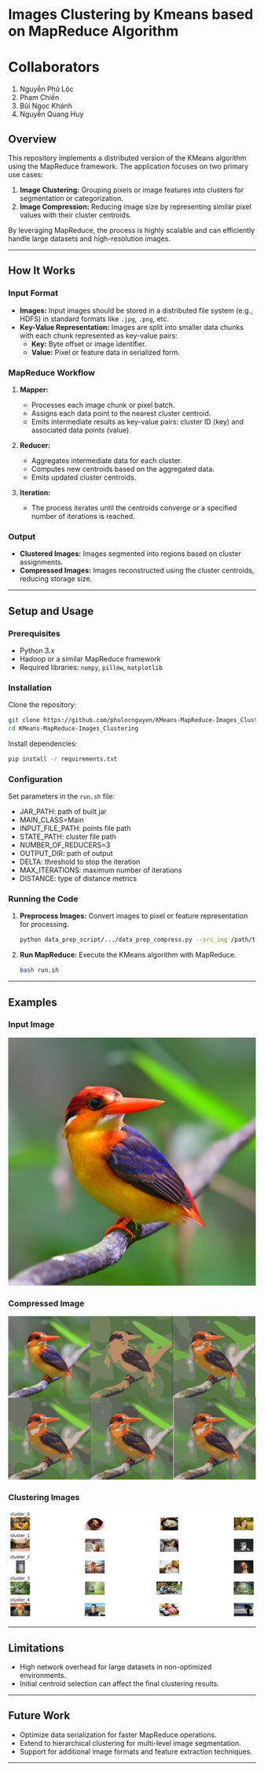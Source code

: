 # Images Clustering by Kmeans based on MapReduce Algorithm

# Collaborators
1. Nguyễn Phú Lộc
2. Phạm Chiến
3. Bùi Ngọc Khánh
4. Nguyễn Quang Huy 

## Overview
This repository implements a distributed version of the KMeans algorithm using the MapReduce framework. The application focuses on two primary use cases:

1. **Image Clustering:** Grouping pixels or image features into clusters for segmentation or categorization.
2. **Image Compression:** Reducing image size by representing similar pixel values with their cluster centroids.

By leveraging MapReduce, the process is highly scalable and can efficiently handle large datasets and high-resolution images.


---

## How It Works

### Input Format
- **Images:** Input images should be stored in a distributed file system (e.g., HDFS) in standard formats like `.jpg`, `.png`, etc.
- **Key-Value Representation:** Images are split into smaller data chunks with each chunk represented as key-value pairs:
  - **Key:** Byte offset or image identifier.
  - **Value:** Pixel or feature data in serialized form.

### MapReduce Workflow
1. **Mapper:**
   - Processes each image chunk or pixel batch.
   - Assigns each data point to the nearest cluster centroid.
   - Emits intermediate results as key-value pairs: cluster ID (key) and associated data points (value).

2. **Reducer:**
   - Aggregates intermediate data for each cluster.
   - Computes new centroids based on the aggregated data.
   - Emits updated cluster centroids.

3. **Iteration:**
   - The process iterates until the centroids converge or a specified number of iterations is reached.

### Output
- **Clustered Images:** Images segmented into regions based on cluster assignments.
- **Compressed Images:** Images reconstructed using the cluster centroids, reducing storage size.

---

## Setup and Usage

### Prerequisites
- Python 3.x
- Hadoop or a similar MapReduce framework
- Required libraries: `numpy`, `pillow`, `matplotlib`

### Installation
Clone the repository:
```bash
git clone https://github.com/phulocnguyen/KMeans-MapReduce-Images_Clustering.git
cd KMeans-MapReduce-Images_Clustering
```

Install dependencies:
```bash
pip install -r requirements.txt
```

### Configuration
Set parameters in the `run.sh` file:
- JAR_PATH: path of built jar
- MAIN_CLASS=Main
- INPUT_FILE_PATH: points file path
- STATE_PATH: cluster file path
- NUMBER_OF_REDUCERS=3
- OUTPUT_DIR: path of output
- DELTA: threshold to stop the iteration
- MAX_ITERATIONS: maximum number of iterations
- DISTANCE: type of distance metrics

### Running the Code
1. **Preprocess Images:**
   Convert images to pixel or feature representation for processing.
   ```bash
   python data_prep_script/.../data_prep_compress.py --src_img /path/to/images --dst_folder /path/to/output --k_init_centriods 10
   ```

2. **Run MapReduce:**
   Execute the KMeans algorithm with MapReduce.
   ```bash
   bash run.sh
   ```

---

## Examples

### Input Image
![Input Image](data_prep_scripts/ImageCompression/sample_images/img.jpg)

### Compressed Image
![Compressed Image](resources/compress.png)

### Clustering Images
![Clustering Image](resources/clustering.jpeg)



---

## Limitations
- High network overhead for large datasets in non-optimized environments.
- Initial centroid selection can affect the final clustering results.

---

## Future Work
- Optimize data serialization for faster MapReduce operations.
- Extend to hierarchical clustering for multi-level image segmentation.
- Support for additional image formats and feature extraction techniques.

---